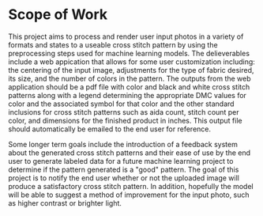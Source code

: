 # Scope of Work
This project aims to process and render user input photos in a variety of formats and states to a useable cross stitch pattern by using the preprocessing steps used for machine learning models. The delieverables include a web appication that allows for some user customization including: the centering of the input image, adjustments for the type of fabric desired, its size, and the number of colors in the pattern. The outputs from the web application should be a pdf file with color and black and white cross stitch patterns along with a legend determining the appropriate DMC values for color and the associated symbol for that color and the other standard inclusions for cross stitch patterns such as aida count, stitch count per color, and dimensions for the finished product in inches. This output file should automatically be emailed to the end user for reference. 

Some longer term goals include the introduction of a feedback system about the generated cross stitch patterns and their ease of use by the end user to generate labeled data for a future machine learning project to determine if the pattern generated is a "good" pattern. The goal of this project is to notify the end user whether or not the uploaded image will produce a satisfactory cross stitch pattern. In addition, hopefully the model will be able to suggest a method of improvement for the input photo, such as higher contrast or brighter light. 